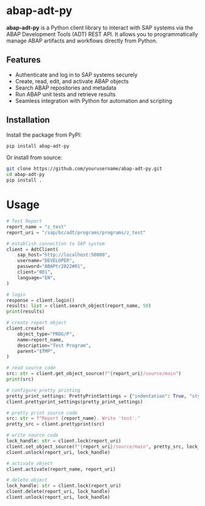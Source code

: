 # abap-adt-py

**abap-adt-py** is a Python client library to interact with SAP systems via the ABAP Development Tools (ADT) REST API. It allows you to programmatically manage ABAP artifacts and workflows directly from Python.

## Features

- Authenticate and log in to SAP systems securely
- Create, read, edit, and activate ABAP objects
- Search ABAP repositories and metadata
- Run ABAP unit tests and retrieve results
- Seamless integration with Python for automation and scripting

## Installation

Install the package from PyPI:

```bash
pip install abap-adt-py
```

Or install from source:
```bash
git clone https://github.com/yourusername/abap-adt-py.git
cd abap-adt-py
pip install .
```

# Usage
```python
# Test Report
report_name = "z_test"
report_uri = "/sap/bc/adt/programs/programs/z_test"

# establish connection to SAP system
client = AdtClient(
    sap_host="http://localhost:50000",
    username="DEVELOPER",
    password="ABAPtr2022#01",
    client="001",
    language="EN",
)

# login
response = client.login()
results: list = client.search_object(report_name, 50)
print(results)

# create report object
client.create(
    object_type="PROG/P",
    name=report_name,
    description="Test Program",
    parent="$TMP",
)

# read source code
src: str = client.get_object_source(f"{report_uri}/source/main")
print(src)

# configure pretty printing
pretty_print_settings: PrettyPrintSettings = {"indentation": True, "style": "keywordUpper"}
client.prettyprint_settings(pretty_print_settings)

# pretty print source code
src: str = f"Report {report_name}. Write 'test'."
pretty_src = client.prettyprint(src)

# write source code
lock_handle: str = client.lock(report_uri)
client.set_object_source(f"{report_uri}/source/main", pretty_src, lock_handle)
client.unlock(report_uri, lock_handle)

# activate object
client.activate(report_name, report_uri)

# delete object
lock_handle: str = client.lock(report_uri)
client.delete(report_uri, lock_handle)
client.unlock(report_uri, lock_handle)
```